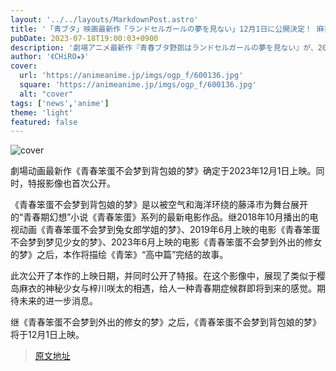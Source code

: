 ```yaml
---
layout: '../../layouts/MarkdownPost.astro'
title: '「青ブタ」映画最新作「ランドセルガールの夢を見ない」12月1日に公開決定！ 麻衣に似た少女との出会い映す特報も'
pubDate: 2023-07-18T19:00:03+0900
description: '劇場アニメ最新作『青春ブタ野郎はランドセルガールの夢を見ない』が、2023年12月1日に公開決定。あわせて、特報映像もお披露目となった。'
author: '《CHiRO★》'
cover:
  url: 'https://animeanime.jp/imgs/ogp_f/600136.jpg'
  square: 'https://animeanime.jp/imgs/ogp_f/600136.jpg'
  alt: "cover"
tags: ['news','anime']
theme: 'light'
featured: false
---
```


![cover](https://animeanime.jp/imgs/ogp_f/600136.jpg)

劇場动画最新作《青春笨蛋不会梦到背包娘的梦》确定于2023年12月1日上映。同时，特报影像也首次公开。

《青春笨蛋不会梦到背包娘的梦》是以被空气和海洋环绕的藤泽市为舞台展开的“青春期幻想”小说《青春笨蛋》系列的最新电影作品。继2018年10月播出的电视动画《青春笨蛋不会梦到兔女郎学姐的梦》、2019年6月上映的电影《青春笨蛋不会梦到梦见少女的梦》、2023年6月上映的电影《青春笨蛋不会梦到外出的修女的梦》之后，本作将描绘《青笨》“高中篇”完结的故事。

此次公开了本作的上映日期，并同时公开了特报。在这个影像中，展现了类似于樱岛麻衣的神秘少女与梓川咲太的相遇，给人一种青春期症候群即将到来的感觉。期待未来的进一步消息。

继《青春笨蛋不会梦到外出的修女的梦》之后，《青春笨蛋不会梦到背包娘的梦》将于12月1日上映。

>[原文地址](https://animeanime.jp/article/2023/07/18/78683.html)  